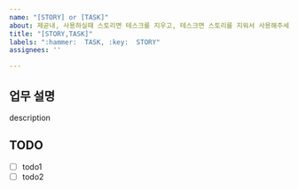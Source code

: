 ```yaml
---
name: "[STORY] or [TASK]"
about: 제곧내, 사용하실때 스토리면 테스크를 지우고, 테스크면 스토리를 지워서 사용해주세요.
title: "[STORY,TASK]"
labels: ":hammer:  TASK, :key:  STORY"
assignees: ''

---
```


## 업무 설명
description
## TODO
- [ ] todo1
- [ ] todo2
